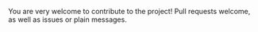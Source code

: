You are very welcome to contribute to the project! Pull requests welcome, as well as issues or plain messages.
